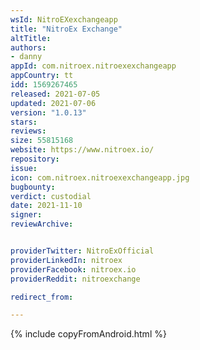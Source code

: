 ```yaml
---
wsId: NitroEXexchangeapp
title: "NitroEx Exchange"
altTitle: 
authors:
- danny
appId: com.nitroex.nitroexexchangeapp
appCountry: tt
idd: 1569267465
released: 2021-07-05
updated: 2021-07-06
version: "1.0.13"
stars: 
reviews: 
size: 55815168
website: https://www.nitroex.io/
repository: 
issue: 
icon: com.nitroex.nitroexexchangeapp.jpg
bugbounty: 
verdict: custodial
date: 2021-11-10
signer: 
reviewArchive:


providerTwitter: NitroExOfficial
providerLinkedIn: nitroex
providerFacebook: nitroex.io
providerReddit: nitroexchange

redirect_from:

---
```


{% include copyFromAndroid.html %}
